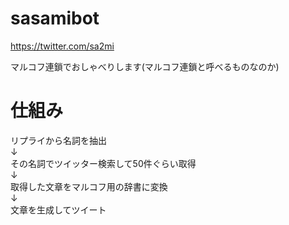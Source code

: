 sasamibot
=========

https://twitter.com/sa2mi

マルコフ連鎖でおしゃべりします(マルコフ連鎖と呼べるものなのか)

仕組み
========

リプライから名詞を抽出  
↓  
その名詞でツイッター検索して50件ぐらい取得  
↓  
取得した文章をマルコフ用の辞書に変換  
↓  
文章を生成してツイート  

